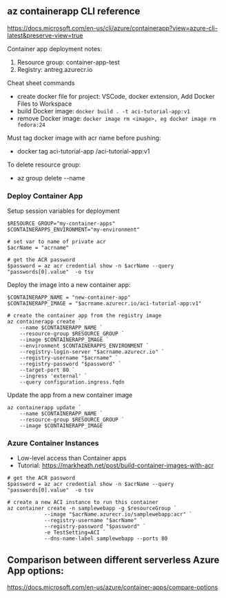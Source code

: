 ## az containerapp CLI reference
https://docs.microsoft.com/en-us/cli/azure/containerapp?view=azure-cli-latest&preserve-view=true

Container app deployment notes:
1. Resource group: container-app-test
2. Registry: antreg.azurecr.io


Cheat sheet commands
* create docker file for project: VSCode, docker extension, Add Docker Files to Workspace
* build Docker image: `docker build . -t aci-tutorial-app:v1`
* remove Docker image: `docker image rm <image>, eg docker image rm fedora:24`

Must tag docker image with acr name before pushing:
* docker tag aci-tutorial-app <acrLoginServer>/aci-tutorial-app:v1

To delete resource group:
* az group delete --name <resource-group-name>

### Deploy Container App
Setup session variables for deployment
```
$RESOURCE_GROUP="my-container-apps"
$CONTAINERAPPS_ENVIRONMENT="my-environment"

# set var to name of private acr
$acrName = "acrname"

# get the ACR password
$password = az acr credential show -n $acrName --query "passwords[0].value"  -o tsv
```

Deploy the image into a new container app:
```
$CONTAINERAPP_NAME = "new-container-app"
$CONTAINERAPP_IMAGE = "$acrname.azurecr.io/aci-tutorial-app:v1"

# create the container app from the registry image
az containerapp create `
	--name $CONTAINERAPP_NAME `
	--resource-group $RESOURCE_GROUP `
	--image $CONTAINERAPP_IMAGE `
	--environment $CONTAINERAPPS_ENVIRONMENT `
	--registry-login-server "$acrname.azurecr.io" `
	--registry-username "$acrname" `
	--registry-password "$password" `
	--target-port 80 `
	--ingress 'external' `
	--query configuration.ingress.fqdn
```
Update the app from a new container image
```
az containerapp update `
	--name $CONTAINERAPP_NAME `
	--resource-group $RESOURCE_GROUP `
    --image $CONTAINERAPP_IMAGE
```

### Azure Container Instances
* Low-level access than Container apps
* Tutorial: https://markheath.net/post/build-container-images-with-acr
```
# get the ACR password
$password = az acr credential show -n $acrName --query "passwords[0].value"  -o tsv

# create a new ACI instance to run this container
az container create -n samplewebapp -g $resourceGroup `
            --image "$acrName.azurecr.io/samplewebapp:acr" `
            --registry-username "$acrName" `
            --registry-password "$password" `
            -e TestSetting=ACI `
            --dns-name-label samplewebapp --ports 80
```

## Comparison between different serverless Azure App options:
https://docs.microsoft.com/en-us/azure/container-apps/compare-options
